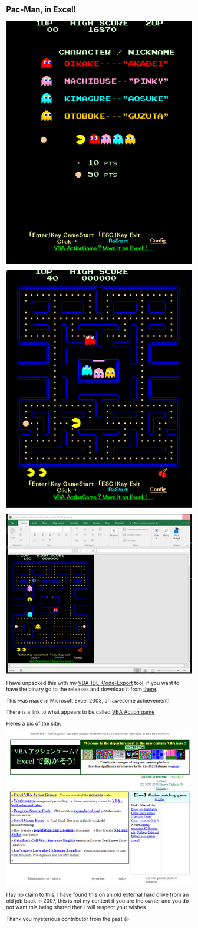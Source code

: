 ## Pac-Man, in Excel!

![](img/pacellmanscreen1.png)

![](img/pacellmanscreen2.png)

![](img/pacman.gif)

I have unpacked this with my [VBA-IDE-Code-Export](https://github.com/spences10/VBA-IDE-Code-Export) tool, if you want to have the binary go to the releases and download it from [there](https://github.com/spences10/pacellman/releases/tag/1.0.0).

This was made in Microsoft Excel 2003, an awesome achievement! 

There is a link to what appears to be called [VBA Action game](http://www1.plala.or.jp/chikada/index.htm) 

Heres a pic of the site:

![](img/sitepic.png)

I lay no claim to this, I have found this on an old external hard drive from an old job back in 2007, this is not my content if you are the owner and you do not want this being shared then I will respect your wishes  

Thank you mysterious contributor from the past :+1:
